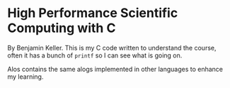 # High Performance Scientific Computing with C
By Benjamin Keller. This is my C code written to understand the course, often it has a bunch of `printf` so I can see what is going on.

Alos contains the same alogs implemented in other languages to enhance my learning.
